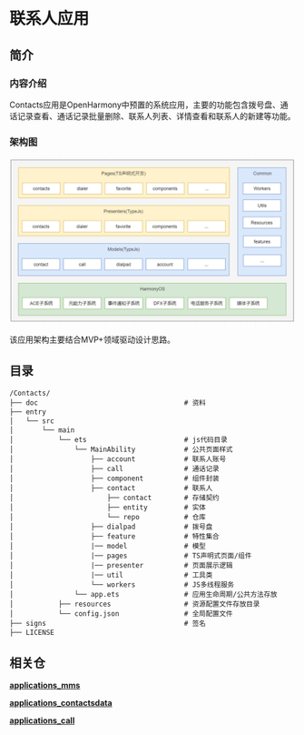 # 联系人应用

## 简介

### 内容介绍

Contacts应用是OpenHarmony中预置的系统应用，主要的功能包含拨号盘、通话记录查看、通话记录批量删除、联系人列表、详情查看和联系人的新建等功能。

### 架构图

![image-20220222110725915](./doc/image/image-20220222110725915.png)

该应用架构主要结合MVP+领域驱动设计思路。

## 目录

~~~
/Contacts/
├── doc                                    # 资料
├── entry                 
│   └── src
│       └── main
│           └── ets                        # js代码目录
│               └── MainAbility            # 公共页面样式
│                   ├── account            # 联系人账号
│                   ├── call               # 通话记录
│                   ├── component          # 组件封装
│                   ├── contact            # 联系人
│                       ├── contact        # 存储契约
│                       ├── entity         # 实体
│                       └── repo           # 仓库
│                   ├── dialpad            # 拨号盘
│                   ├── feature            # 特性集合
│                   |── model              # 模型
│                   |── pages              # TS声明式页面/组件
│                   |── presenter          # 页面展示逻辑
│                   |── util               # 工具类
│                   └── workers            # JS多线程服务
│               └── app.ets                # 应用生命周期/公共方法存放
│           ├── resources                  # 资源配置文件存放目录
│           └── config.json                # 全局配置文件
├── signs                                  # 签名
├── LICENSE
~~~

## 相关仓

[**applications_mms**](https://gitee.com/openharmony/applications_mms)

[**applications_contactsdata**](https://gitee.com/openharmony/applications_contactsdata)

[**applications_call**](https://gitee.com/openharmony/applications_call)






